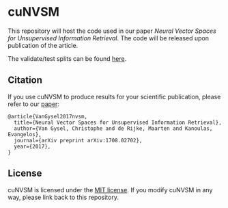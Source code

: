 cuNVSM
======

This repository will host the code used in our paper *Neural Vector Spaces for Unsupervised Information Retrieval*. The code will be released upon publication of the article.

The validate/test splits can be found [here](resources/adhoc-splits).

Citation
--------

If you use cuNVSM to produce results for your scientific publication, please refer to our [paper](https://arxiv.org/abs/1708.02702):

```
@article{VanGysel2017nvsm,
  title={Neural Vector Spaces for Unsupervised Information Retrieval},
  author={Van Gysel, Christophe and de Rijke, Maarten and Kanoulas, Evangelos},
  journal={arXiv preprint arXiv:1708.02702},
  year={2017},
}
```


License
-------

cuNVSM is licensed under the [MIT license](LICENSE). If you modify cuNVSM in any way, please link back to this repository.
